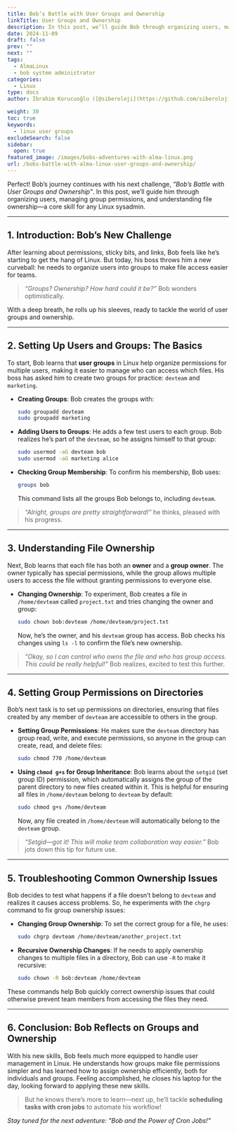 ```yaml
---
title: Bob’s Battle with User Groups and Ownership
linkTitle: User Groups and Ownership
description: In this post, we’ll guide Bob through organizing users, managing group permissions, and understanding file ownership—a core skill for any Linux sysadmin.
date: 2024-11-09
draft: false
prev: ""
next: ""
tags:
  - AlmaLinux
  - bob system administrator
categories:
  - Linux
type: docs
author: İbrahim Korucuoğlu ([@siberoloji](https://github.com/siberoloji))

weight: 30
toc: true
keywords:
  - linux user groups
excludeSearch: false
sidebar:
  open: true
featured_image: /images/bobs-adventures-with-alma-linux.png
url: /bobs-battle-with-alma-linux-user-groups-and-ownership/
---
```


Perfect! Bob’s journey continues with his next challenge, *"Bob’s Battle with User Groups and Ownership"*. In this post, we’ll guide him through organizing users, managing group permissions, and understanding file ownership—a core skill for any Linux sysadmin.

---

## 1. Introduction: Bob’s New Challenge

After learning about permissions, sticky bits, and links, Bob feels like he’s starting to get the hang of Linux. But today, his boss throws him a new curveball: he needs to organize users into groups to make file access easier for teams.

> *“Groups? Ownership? How hard could it be?”* Bob wonders optimistically.

With a deep breath, he rolls up his sleeves, ready to tackle the world of user groups and ownership.

---

## 2. Setting Up Users and Groups: The Basics

To start, Bob learns that **user groups** in Linux help organize permissions for multiple users, making it easier to manage who can access which files. His boss has asked him to create two groups for practice: `devteam` and `marketing`.

- **Creating Groups**: Bob creates the groups with:

    ```bash
    sudo groupadd devteam
    sudo groupadd marketing
    ```

- **Adding Users to Groups**: He adds a few test users to each group. Bob realizes he’s part of the `devteam`, so he assigns himself to that group:

    ```bash
    sudo usermod -aG devteam bob
    sudo usermod -aG marketing alice
    ```

- **Checking Group Membership**: To confirm his membership, Bob uses:

    ```bash
    groups bob
    ```

    This command lists all the groups Bob belongs to, including `devteam`.

> *“Alright, groups are pretty straightforward!”* he thinks, pleased with his progress.

---

## 3. Understanding File Ownership

Next, Bob learns that each file has both an **owner** and a **group owner**. The owner typically has special permissions, while the group allows multiple users to access the file without granting permissions to everyone else.

- **Changing Ownership**: To experiment, Bob creates a file in `/home/devteam` called `project.txt` and tries changing the owner and group:

    ```bash
    sudo chown bob:devteam /home/devteam/project.txt
    ```

    Now, he’s the owner, and his `devteam` group has access. Bob checks his changes using `ls -l` to confirm the file’s new ownership.

> *“Okay, so I can control who owns the file and who has group access. This could be really helpful!”* Bob realizes, excited to test this further.

---

## 4. Setting Group Permissions on Directories

Bob’s next task is to set up permissions on directories, ensuring that files created by any member of `devteam` are accessible to others in the group.

- **Setting Group Permissions**: He makes sure the `devteam` directory has group read, write, and execute permissions, so anyone in the group can create, read, and delete files:

    ```bash
    sudo chmod 770 /home/devteam
    ```

- **Using `chmod g+s` for Group Inheritance**: Bob learns about the `setgid` (set group ID) permission, which automatically assigns the group of the parent directory to new files created within it. This is helpful for ensuring all files in `/home/devteam` belong to `devteam` by default:

    ```bash
    sudo chmod g+s /home/devteam
    ```

    Now, any file created in `/home/devteam` will automatically belong to the `devteam` group.

> *“Setgid—got it! This will make team collaboration way easier.”* Bob jots down this tip for future use.

---

## 5. Troubleshooting Common Ownership Issues

Bob decides to test what happens if a file doesn’t belong to `devteam` and realizes it causes access problems. So, he experiments with the `chgrp` command to fix group ownership issues:

- **Changing Group Ownership**: To set the correct group for a file, he uses:

    ```bash
    sudo chgrp devteam /home/devteam/another_project.txt
    ```

- **Recursive Ownership Changes**: If he needs to apply ownership changes to multiple files in a directory, Bob can use `-R` to make it recursive:

    ```bash
    sudo chown -R bob:devteam /home/devteam
    ```

These commands help Bob quickly correct ownership issues that could otherwise prevent team members from accessing the files they need.

---

## 6. Conclusion: Bob Reflects on Groups and Ownership

With his new skills, Bob feels much more equipped to handle user management in Linux. He understands how groups make file permissions simpler and has learned how to assign ownership efficiently, both for individuals and groups. Feeling accomplished, he closes his laptop for the day, looking forward to applying these new skills.

> But he knows there’s more to learn—next up, he’ll tackle **scheduling tasks with cron jobs** to automate his workflow!

*Stay tuned for the next adventure: "Bob and the Power of Cron Jobs!"*
